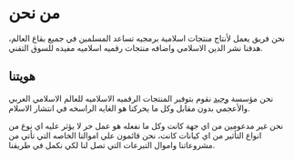 # من نحن

نحن فريق يعمل لأنتاج منتجات اسلامية برمجيه تساعد المسلمين في جميع بقاع العالم، هدفنا نشر الدين الاسلامي واضافه منتجات رقميه اسلاميه مفيده للسوق التقني.


## هويتنا

نحن مؤسسة [وجيد](wajed.org) نقوم بتوفير المنتجات الرقميه الاسلاميه للعالم الاسلامي العربي والأعجمي بدون مقابل وكل ما يحركنا هو الغايه الراسخه في انتشار الاسلام.

نحن غير مدعومين من اي جهة كانت وكل ما نفعله هو عمل حر لا يؤثر عليه اي نوع من انواع التأثير من اي كيانات كانت، نحن قائمون علي اموالنا الخاصه التي تأتي من مشروعاتنا واموال التبرعات التي تصل لنا لكي نكمل في طريقنا.